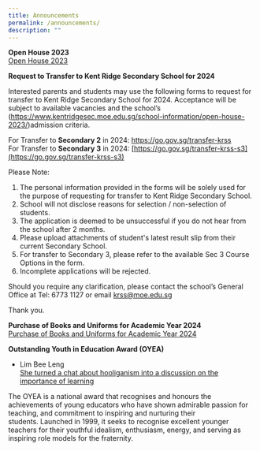 ```yaml
---
title: Announcements
permalink: /announcements/
description: ""
---
```

**Open House 2023**<br>
[Open House 2023](https://kentridgesec.moe.edu.sg/school-information/open-house-2023/)


**Request to Transfer to Kent Ridge Secondary School for 2024**

Interested parents and students may use the following forms to request for transfer to Kent Ridge Secondary School for 2024. 
Acceptance will be subject to available vacancies and the school’s (https://www.kentridgesec.moe.edu.sg/school-information/open-house-2023/)admission criteria. 

For Transfer to **Secondary 2** in 2024:
[https://go.gov.sg/transfer-krss ](https://go.gov.sg/transfer-krss)<br>
For Transfer to **Secondary 3** in 2024: [https://go.gov.sg/transfer-krss-s3](https://go.gov.sg/transfer-krss-s3)

Please Note:
1.	The personal information provided in the forms will be solely used for the purpose of requesting for transfer to Kent Ridge Secondary School.   
2.	School will not disclose reasons for selection / non-selection of students.  
3.	The application is deemed to be unsuccessful if you do not hear from the school after 2 months. 
4.	Please upload attachments of student's latest result slip from their current Secondary School. 
5.	For transfer to Secondary 3, please refer to the available Sec 3 Course Options in the form. 
6.	Incomplete applications will be rejected. 

Should you require any clarification, please contact the school’s General Office at Tel: 6773 1127 or email [krss@moe.edu.sg](mailto:krss@moe.edu.sg) 

Thank you.


**Purchase of Books and Uniforms for Academic Year 2024**<br>
[Purchase of Books and Uniforms for Academic Year 2024](https://www.kentridgesec.moe.edu.sg/school-information/administrative-matters/school-book-list-uniform/)


**Outstanding Youth in Education Award (OYEA)**

*   Lim Bee Leng  
    [She turned a chat about hooliganism into a discussion on the importance of learning](https://www.schoolbag.edu.sg/story/she-turned-a-chat-about-hooliganism-into-a-discussion-on-the-importance-of-learning)

The OYEA is a national award that recognises and honours the achievements of young educators who&nbsp;have shown admirable passion for teaching, and commitment to inspiring and nurturing their students.&nbsp;Launched in 1999, it seeks to recognise excellent younger teachers for their youthful idealism, enthusiasm, energy, and serving as inspiring role models for the fraternity.<br><br>